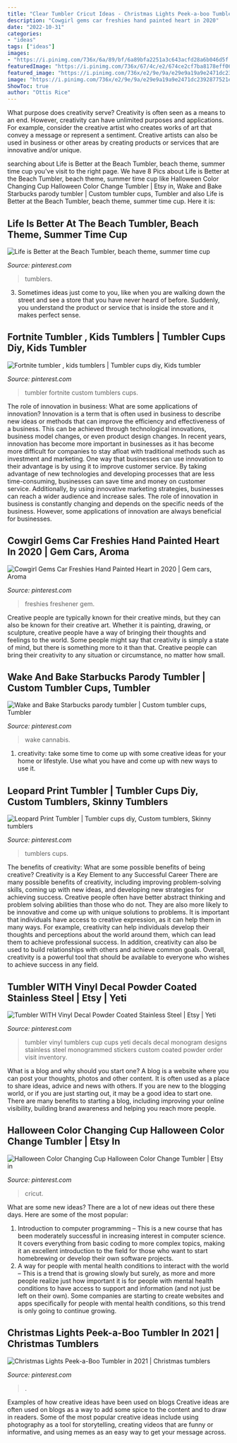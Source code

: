 ```yaml
---
title: "Clear Tumbler Cricut Ideas - Christmas Lights Peek-a-boo Tumbler In 2021"
description: "Cowgirl gems car freshies hand painted heart in 2020"
date: "2022-10-31"
categories:
- "ideas"
tags: ["ideas"]
images:
- "https://i.pinimg.com/736x/6a/89/bf/6a89bfa2251a3c643acfd28a6b046d5f.jpg"
featuredImage: "https://i.pinimg.com/736x/67/4c/e2/674ce2cf7ba8178eff06c8899e53ed66.jpg"
featured_image: "https://i.pinimg.com/736x/e2/9e/9a/e29e9a19a9e2471dc2392877521e31d5.jpg"
image: "https://i.pinimg.com/736x/e2/9e/9a/e29e9a19a9e2471dc2392877521e31d5.jpg"
ShowToc: true
author: "Ottis Rice"
---
```



What purpose does creativity serve?
Creativity is often seen as a means to an end. However, creativity can have unlimited purposes and applications. For example, consider the creative artist who creates works of art that convey a message or represent a sentiment. Creative artists can also be used in business or other areas by creating products or services that are innovative and/or unique.

	

		
searching about Life is Better at the Beach Tumbler, beach theme, summer time cup you've visit to the right page. We have 8 Pics about Life is Better at the Beach Tumbler, beach theme, summer time cup like Halloween Color Changing Cup Halloween Color Change Tumbler | Etsy in, Wake and Bake Starbucks parody tumbler | Custom tumbler cups, Tumbler and also Life is Better at the Beach Tumbler, beach theme, summer time cup. Here it is:
		
    
## Life Is Better At The Beach Tumbler, Beach Theme, Summer Time Cup

<img loading=lazy src="https://i.pinimg.com/736x/ff/e2/72/ffe27294c6bec2f849dea4b82298e6b4.jpg" onerror="this.onerror=null;this.src='https://tse2.mm.bing.net/th?id=OIP.HebUJSluvvXYOBywU_SShgHaJ3&amp;pid=15.1';" alt="Life is Better at the Beach Tumbler, beach theme, summer time cup">

_Source: pinterest.com_

>tumblers. 

	

3. Sometimes ideas just come to you, like when you are walking down the street and see a store that you have never heard of before. Suddenly, you understand the product or service that is inside the store and it makes perfect sense.

    
## Fortnite Tumbler , Kids Tumblers | Tumbler Cups Diy, Kids Tumbler

<img loading=lazy src="https://i.pinimg.com/736x/e2/9e/9a/e29e9a19a9e2471dc2392877521e31d5.jpg" onerror="this.onerror=null;this.src='https://tse4.mm.bing.net/th?id=OIP.oSB1IAblPK93wRBfrbNKswHaJ3&amp;pid=15.1';" alt="Fortnite tumbler , kids tumblers | Tumbler cups diy, Kids tumbler">

_Source: pinterest.com_

>tumbler fortnite custom tumblers cups. 

	

The role of innovation in business: What are some applications of innovation?
Innovation is a term that is often used in business to describe new ideas or methods that can improve the efficiency and effectiveness of a business. This can be achieved through technological innovations, business model changes, or even product design changes. In recent years, innovation has become more important in businesses as it has become more difficult for companies to stay afloat with traditional methods such as investment and marketing. One way that businesses can use innovation to their advantage is by using it to improve customer service. By taking advantage of new technologies and developing processes that are less time-consuming, businesses can save time and money on customer service. Additionally, by using innovative marketing strategies, businesses can reach a wider audience and increase sales. The role of innovation in business is constantly changing and depends on the specific needs of the business. However, some applications of innovation are always beneficial for businesses.

    
## Cowgirl Gems Car Freshies Hand Painted Heart In 2020 | Gem Cars, Aroma

<img loading=lazy src="https://i.pinimg.com/736x/67/4c/e2/674ce2cf7ba8178eff06c8899e53ed66.jpg" onerror="this.onerror=null;this.src='https://tse4.mm.bing.net/th?id=OIP.BTVbf-i3zMFteDBUPg0WpAHaFj&amp;pid=15.1';" alt="Cowgirl Gems Car Freshies Hand Painted Heart in 2020 | Gem cars, Aroma">

_Source: pinterest.com_

>freshies freshener gem. 

	

Creative people are typically known for their creative minds, but they can also be known for their creative art. Whether it is painting, drawing, or sculpture, creative people have a way of bringing their thoughts and feelings to the world. Some people might say that creativity is simply a state of mind, but there is something more to it than that. Creative people can bring their creativity to any situation or circumstance, no matter how small.

    
## Wake And Bake Starbucks Parody Tumbler | Custom Tumbler Cups, Tumbler

<img loading=lazy src="https://i.pinimg.com/736x/f3/f8/d1/f3f8d1a2f0b837296c684c2f99cf4295.jpg" onerror="this.onerror=null;this.src='https://tse3.mm.bing.net/th?id=OIP.ZdY_seW0kusQa351rIoPrAHaJ4&amp;pid=15.1';" alt="Wake and Bake Starbucks parody tumbler | Custom tumbler cups, Tumbler">

_Source: pinterest.com_

>wake cannabis. 

	

1. creativity: take some time to come up with some creative ideas for your home or lifestyle. Use what you have and come up with new ways to use it.

    
## Leopard Print Tumbler | Tumbler Cups Diy, Custom Tumblers, Skinny Tumblers

<img loading=lazy src="https://i.pinimg.com/736x/73/8b/e6/738be6a20d843c56279ecf4dd15793eb.jpg" onerror="this.onerror=null;this.src='https://tse2.mm.bing.net/th?id=OIP.qP13Ld4PkI-TEIyIgBv9awHaJ3&amp;pid=15.1';" alt="Leopard Print Tumbler | Tumbler cups diy, Custom tumblers, Skinny tumblers">

_Source: pinterest.com_

>tumblers cups. 

	

The benefits of creativity: What are some possible benefits of being creative?
Creativity is a Key Element to any Successful Career
There are many possible benefits of creativity, including improving problem-solving skills, coming up with new ideas, and developing new strategies for achieving success. Creative people often have better abstract thinking and problem solving abilities than those who do not. They are also more likely to be innovative and come up with unique solutions to problems. It is important that individuals have access to creative expression, as it can help them in many ways. For example, creativity can help individuals develop their thoughts and perceptions about the world around them, which can lead them to achieve professional success. In addition, creativity can also be used to build relationships with others and achieve common goals. Overall, creativity is a powerful tool that should be available to everyone who wishes to achieve success in any field.

    
## Tumbler WITH Vinyl Decal Powder Coated Stainless Steel | Etsy | Yeti

<img loading=lazy src="https://i.pinimg.com/736x/6a/89/bf/6a89bfa2251a3c643acfd28a6b046d5f.jpg" onerror="this.onerror=null;this.src='https://tse3.mm.bing.net/th?id=OIP.fV6UIjW12DXe9ZL41oX5rgHaHa&amp;pid=15.1';" alt="Tumbler WITH Vinyl Decal Powder Coated Stainless Steel | Etsy | Yeti">

_Source: pinterest.com_

>tumbler vinyl tumblers cup cups yeti decals decal monogram designs stainless steel monogrammed stickers custom coated powder order visit inventory. 

	

What is a blog and why should you start one?
A blog is a website where you can post your thoughts, photos and other content. It is often used as a place to share ideas, advice and news with others. If you are new to the blogging world, or if you are just starting out, it may be a good idea to start one. There are many benefits to starting a blog, including improving your online visibility, building brand awareness and helping you reach more people.

    
## Halloween Color Changing Cup Halloween Color Change Tumbler | Etsy In

<img loading=lazy src="https://i.pinimg.com/736x/12/c3/5e/12c35e5eb8a5a0004a0410f9c7982760.jpg" onerror="this.onerror=null;this.src='https://tse4.mm.bing.net/th?id=OIP.Gw9Qf6STOOONirQSVSB7FQHaJ3&amp;pid=15.1';" alt="Halloween Color Changing Cup Halloween Color Change Tumbler | Etsy in">

_Source: pinterest.com_

>cricut. 

	

What are some new ideas?
There are a lot of new ideas out there these days. Here are some of the most popular: 
1) Introduction to computer programming – This is a new course that has been moderately successful in increasing interest in computer science. It covers everything from basic coding to more complex topics, making it an excellent introduction to the field for those who want to start homebrewing or develop their own software projects. 
2) A way for people with mental health conditions to interact with the world – This is a trend that is growing slowly but surely, as more and more people realize just how important it is for people with mental health conditions to have access to support and information (and not just be left on their own). Some companies are starting to create websites and apps specifically for people with mental health conditions, so this trend is only going to continue growing.

    
## Christmas Lights Peek-a-Boo Tumbler In 2021 | Christmas Tumblers

<img loading=lazy src="https://i.pinimg.com/736x/3a/2a/22/3a2a228bc2f62ed6c4897082bac213c9.jpg" onerror="this.onerror=null;this.src='https://tse2.mm.bing.net/th?id=OIP.lC4eK5MKKH7z6asQhChfTwHaLH&amp;pid=15.1';" alt="Christmas Lights Peek-a-Boo Tumbler in 2021 | Christmas tumblers">

_Source: pinterest.com_

>. 

	

Examples of how creative ideas have been used on blogs
Creative ideas are often used on blogs as a way to add some spice to the content and to draw in readers. Some of the most popular creative ideas include using photography as a tool for storytelling, creating videos that are funny or informative, and using memes as an easy way to get your message across.

